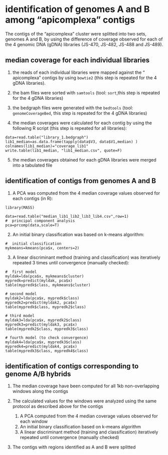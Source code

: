 # identification of genomes A and B among “apicomplexa” contigs 

The contigs of the “apicomplexa” cluster were splitted into two sets, genomes A 
and B, by using the difference of coverage observed for each of the 4 
genomic DNA (gDNA) libraries (JS-470, JS-482, JS-488 and JS-489).


## median coverage for each individual libraries

1. the reads of each individual libraries were mapped against the “
apicomplexa” contigs  by using `bowtie2` 
(this step is repeated for the 4 gDNA libraries).

2. the bam files were sorted with `samtools` (tool: `sort`,this step is 
repeated for the 4 gDNA libraries)

3. the bedgraph files were generated with the `bedtools` 
(tool: `genomeCoverageBed`, this step is repeated for the 4 gDNA libraries)

4. the median coverages were calculated for each contig by using the 
following R script (this step is repeated for all libraries):

```
data=read.table("library_1.bedgraph")
lib1_median=as.data.frame(tapply(data$V3, data$V1,median) )
colnames(lib1_median)="coverage_lib1"
write.table(lib1_median, "lib1_median.csv", quote=F)
```

5. the median coverages obtained for each gDNA libraries were merged into a tabulated file 


## identification of contigs from genomes A and B

1. A PCA was computed from the 4 median coverage values observed for each contigs (in R):

```
library(MASS)

data=read.table("median_lib1_lib2_lib3_lib4.csv",row=1)
#  principal component analysis
pca=prcomp(data,scale=T)
```

2. An initial binary classification was based on k-means algorithm:

```
#  initial classification
mykmeans=kmeans(pca$x, centers=2)
```

3.  A linear discriminant method (training and classification) was 
iteratively repeated 3 times until convergence (manually checked):

```
#  first model
myldak=lda(pca$x, mykmeans$cluster)
mypredk=predict(myldak, pca$x)
table(mypredk$class, mykmeans$cluster)

# second model
myldak2=lda(pca$x, mypredk$class)
mypredk2=predict(myldak2, pca$x)
table(mypredk$class, mypredk2$class)

# third model
myldak3=lda(pca$x, mypredk2$class)
mypredk3=predict(myldak3, pca$x)
table(mypredk2$class, mypredk3$class)

# fourth model (to check convergence)
myldak4=lda(pca$x, mypredk3$class)
mypredk4=predict(myldak4, pca$x)
table(mypredk3$class, mypredk4$class)

```

## identification of contigs corresponding to genome A/B hybrids

1. The median coverage have been computed for all 1kb non-overlapping 
windows along the contigs

2. The calculated values for the windows were analyzed using the same 
protocol as described above for the contigs
     1. A PCA computed from the 4 median coverage values observed for 
     each window
     2. An initial binary classification based on k-means algorithm
     3. A linear discriminant method (training and classification) 
iteratively repeated until convergence (manually checked)

3. The contigs with regions identified as A and B were splitted




